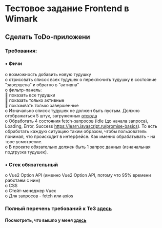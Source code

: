 # Тестовое задание Frontend в Wimark
## Сделать ToDo-приложени
### Требования:  
###  •	Фичи     
   o	возможность добавить новую тудушку  
  o	отрисовать список всех тудушек
  o	переключить тудушку в состояние “завершена” и обратно в “активна”  
  o	фильтр-панель:  
      	показать все тудушки  
      	показать только активные  
      	показывать только завершенные  
  o	Изначально список тудушек не должен быть пустым. Должно отображаться 5 штук, загруженных [отсюда](https://jsonplaceholder.typicode.com/users/1/todos)  
  o	Обработать 4 состояния fetch-запросов (Idle (до начала запроса), Loading, Error, Success https://learn.javascript.ru/promise-basics). То есть обработать каждую ситуацию таким образом, чтобы пользователь понимал, что происходит в интерфейсе. Как именно обрабатывать - на твое усмотрение.   
  o	В проекте обязательно должен быть 1 запрос данных (изначальная подгрузка тудушек).   

### •	Стек обязательный  
  o	Vue2 Option API (именно Vue2 Option API, потому что 95% времени работаем с ним)  
  o	CSS  
  o	Стейт-менеджер Vuex  
  o	Для запросов - fetch или axios  

### Полный перечень требований к ТеЗ [здесь](https://docs.google.com/document/d/1OuFXPfwIc1cvX4gz6eYITBbtMD0cHtUaGk_umZphx7o/edit?usp=sharing)

#### Посмотреть, что вышло у меня [здесь](https://github)

